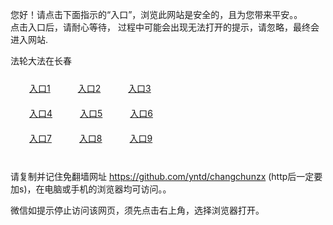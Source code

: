 您好！请点击下面指示的“入口”，浏览此网站是安全的，且为您带来平安。。 <br/>
点击入口后，请耐心等待， 过程中可能会出现无法打开的提示，请忽略，最终会进入网站. </br>

法轮大法在长春<br/>
<div style="padding:10px"><a style="margin:20px" target="_blank" href="https://d36c7hc8w56pk7.cloudfront.net/2Qpsp?vnwad" id="ccLink1" rel="nofollow">入口1</a> <a target="_blank" style="margin:20px" href="https://d36bz2wvtqxkx1.cloudfront.net/2Qpsp?goctz" id="ccLink2" rel="nofollow">入口2</a> <a style="margin:20px" target="_blank" href="https://d2lu6hg3zk31cf.cloudfront.net/2Qpsp?ipwdzr" id="ccLink3" rel="nofollow">入口3</a></div>

<div style="padding:10px" ><a style="margin:20px" target="_blank" href="https://d36c7hc8w56pk7.cloudfront.net/2Qpsp?vnwad" id="ccLink4" rel="nofollow">入口4</a> <a style="margin:20px" href="https://d36bz2wvtqxkx1.cloudfront.net/2Qpsp?goctz" target="_blank" id="ccLink5" rel="nofollow">入口5</a> <a style="margin:20px" href="https://d2lu6hg3zk31cf.cloudfront.net/2Qpsp?ipwdzr" target="_blank" id="ccLink6" rel="nofollow">入口6</a></div>

<div style="padding:10px"><a style="margin:20px" target="_blank" href="https://d36c7hc8w56pk7.cloudfront.net/2Qpsp?vnwad" id="ccLink7" rel="nofollow">入口7</a> <a style="margin:20px" href="https://d36bz2wvtqxkx1.cloudfront.net/2Qpsp?goctz" target="_blank" id="ccLink8" rel="nofollow">入口8</a> <a style="margin:20px" target="_blank" href="https://d2lu6hg3zk31cf.cloudfront.net/2Qpsp?ipwdzr" id="ccLink9" rel="nofollow">入口9</a></div>

<br/>



请复制并记住免翻墙网址 https://github.com/yntd/changchunzx (http后一定要加s)，在电脑或手机的浏览器均可访问。。<br/>

微信如提示停止访问该网页，须先点击右上角，选择浏览器打开。
